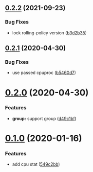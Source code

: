 ## [0.2.2](https://github.com/zcong1993/ratelimiter/compare/v0.2.1...v0.2.2) (2021-09-23)


### Bug Fixes

* lock rolling-policy version ([b3d2b35](https://github.com/zcong1993/ratelimiter/commit/b3d2b352a21516e393782a129df2258a979dea73))



## [0.2.1](https://github.com/zcong1993/ratelimiter/compare/v0.2.0...v0.2.1) (2020-04-30)


### Bug Fixes

* use passed cpuproc ([b5460d7](https://github.com/zcong1993/ratelimiter/commit/b5460d710d83dbd3af74006e6be88070414a91eb))



# [0.2.0](https://github.com/zcong1993/ratelimiter/compare/v0.1.0...v0.2.0) (2020-04-30)


### Features

* **group:** support group ([d49c1bf](https://github.com/zcong1993/ratelimiter/commit/d49c1bf601b543428ca4e6ea5b9d19f5a6b4db70))



# [0.1.0](https://github.com/zcong1993/ratelimiter/compare/549c2bb31d3c9d76f360a82d138600a886231892...v0.1.0) (2020-01-16)


### Features

* add cpu stat ([549c2bb](https://github.com/zcong1993/ratelimiter/commit/549c2bb31d3c9d76f360a82d138600a886231892))



